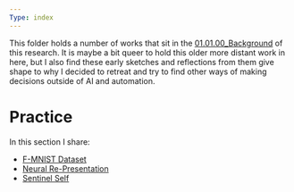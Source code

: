 ```yaml
---
Type: index
---
```

This folder holds a number of works that sit in the [01.01.00_Background](../../01_Introduction/01_entries/01.01.00_Background.md) of this research. It is maybe a bit queer to hold this older more distant work in here, but I also find these early sketches and reflections from them give shape to why I decided to retreat and try to find other ways of making decisions outside of AI and automation.

# Practice
In this section I share:
 - [F-MNIST Dataset](F-Mnist/F-MNIST%20Dataset.md)
 - [Neural Re-Presentation](Neural%20Re-Presentation/Neural%20Re-Presentation.md)
 - [Sentinel Self](Sentinel%20Self/Sentinel%20Self.md)

